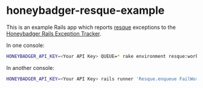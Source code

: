 honeybadger-resque-example
===========================

This is an example Rails app which reports
[resque](https://github.com/resque/resque) exceptions to the
[Honeybadger Rails Exception Tracker](https://www.honeybadger.io/).

In one console:

```sh
HONEYBADGER_API_KEY=<Your API Key> QUEUE=* rake environment resque:work
```

In another console:

```sh
HONEYBADGER_API_KEY=<Your API Key> rails runner 'Resque.enqueue FailWorker'
```
